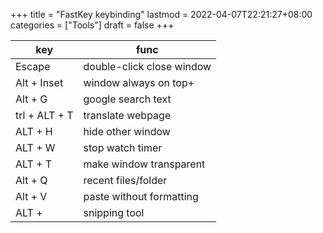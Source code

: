 +++
title = "FastKey keybinding"
lastmod = 2022-04-07T22:21:27+08:00
categories = ["Tools"]
draft = false
+++

| key           | func                       |
|---------------|----------------------------|
| Escape        | double-click  close window |
| Alt + Inset   | window always on top+      |
| Alt + G       | google search text         |
| trl + ALT + T | translate webpage          |
| ALT +  H      | hide other window          |
| ALT +  W      | stop watch timer           |
| ALT +  T      | make window transparent    |
| Alt +  Q      | recent files/folder        |
| Alt +  V      | paste without formatting   |
| ALT +         | snipping tool              |
